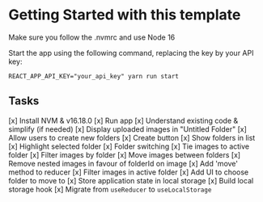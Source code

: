 # Getting Started with this template

Make sure you follow the .nvmrc and use Node 16

Start the app using the following command, replacing the key by your API key:

    REACT_APP_API_KEY="your_api_key" yarn run start


## Tasks
[x] Install NVM & v16.18.0
[x] Run app
[x] Understand existing code & simplify (if needed)
[x] Display uploaded images in "Untitled Folder"
[x] Allow users to create new folders
    [x] Create button
    [x] Show folders in list
    [x] Highlight selected folder
    [x] Folder switching
    [x] Tie images to active folder
    [x] Filter images by folder
[x] Move images between folders
    [x] Remove nested images in favour of folderId on image
    [x] Add 'move' method to reducer
    [x] Filter images in active folder
    [x] Add UI to choose folder to move to
[x] Store application state in local storage
    [x] Build local storage hook
    [x] Migrate from `useReducer` to `useLocalStorage`